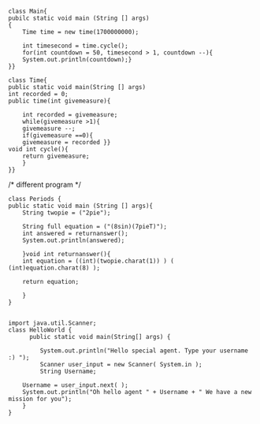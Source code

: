 
	class Main{
	pubilc static void main (String [] args)
	{
		Time time = new time(1700000000);
	
		int timesecond = time.cycle();
		for(int countdown = 50, timesecond > 1, countdown --){
		System.out.println(countdown);}
	}}

	class Time{
	public static void main(String [] args)
	int recorded = 0;
	public time(int givemeasure){

		int recorded = givemeasure;
		while(givemeasure >1){
		givemeasure --;
		if(givemeasure ==0){
		givemeasure = recorded }}
 	void int cycle(){
		return givemeasure;	
		}
	}}
/* different program */

	class Periods {
	public static void main (String [] args){
		String twopie = ("2pie");

		String full equation = ("(8sin)(7pieT)");
		int answered = returnanswer();
		System.out.println(answered);
		
		}void int returnanswer(){
		int equation = ((int)(twopie.charat(1)) ) ( (int)equation.charat(8) );
		
		return equation;
		
		}
	}


    import java.util.Scanner;
    class HelloWorld {
          public static void main(String[] args) {
       
             System.out.println("Hello special agent. Type your username :) ");
             Scanner user_input = new Scanner( System.in );
             String Username;
     
        Username = user_input.next( );
        System.out.println("Oh hello agent " + Username + " We have a new mission for you");
        }
    }
